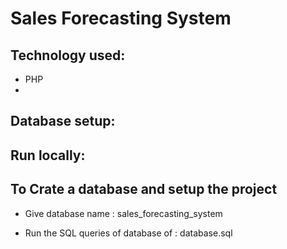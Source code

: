 # Sales Forecasting System
## Technology used:
- PHP
-
## Database setup:

## Run locally:

## To Crate a database and setup the project ##

- Give database name : sales_forecasting_system

- Run the  SQL queries of database of : database.sql